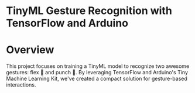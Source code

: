 # TinyML Gesture Recognition with TensorFlow and Arduino

# Overview

This project focuses on training a TinyML model to recognize two awesome gestures: flex 💪 and punch 👊. By leveraging TensorFlow and Arduino's Tiny Machine Learning Kit, we've created a compact solution for gesture-based interactions.

